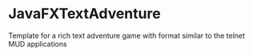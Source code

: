 # JavaFXTextAdventure
Template for a rich text adventure game with format similar to the telnet MUD applications

